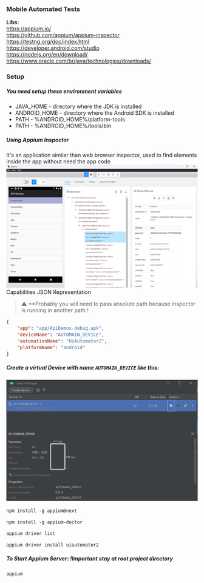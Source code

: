 ### Mobile Automated Tests

<b>Libs:</b>  
https://appium.io/  
https://github.com/appium/appium-inspector  
https://testng.org/doc/index.html  
https://developer.android.com/studio  
https://nodejs.org/en/download/  
https://www.oracle.com/br/java/technologies/downloads/

### Setup

##### You need setup these environment variables
<ul>
    <li>JAVA_HOME - directory where the JDK is installed</li>
    <li>ANDROID_HOME - directory where the Android SDK is installed</li>
    <li>PATH - %ANDROID_HOME%/platform-tools</li>
    <li>PATH - %ANDROID_HOME%/tools/bin</li>
</ul>

##### Using Appium Inspector

It's an application similar than web browser inspector, used to find elements inside the app without need the app code  
<img src="./resource/inspector.png"/>  
Capabilities JSON Representation
> :warning: **Probably you will need to pass absolute path because inspector is running in another path !
```json
{
    "app": "app/ApiDemos-debug.apk",
    "deviceName": "AUTOMAIN_DEVICE",
    "automationName": "UiAutomator2",
    "platformName": "android"
}
```

##### Create a virtual Device with name `AUTOMAIN_DEVICE` like this:
<img src="./resource/virtual-device.png">

```shell
npm install -g appium@next
```

```shell
npm install -g appium-doctor
```

```shell
appium driver list
```

```shell
appium driver install uiautomator2
```

##### To Start Appium Server: !Important stay at root project directory
```shell
appium
```